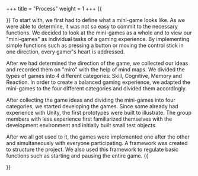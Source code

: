 +++
title = "Process"
weight = 1
+++
{{<section title="Process">}}
To start with, we first had to define what a mini-game looks like. As we were able to determine, it was not so easy to commit to the necessary functions. We decided to look at the mini-games as a whole and to view our "mini-games" as individual tasks of a gaming experience.
By implementing simple functions such as pressing a button or moving the control stick in one direction, every gamer's heart is addressed.

After we had determined the direction of the game, we collected our ideas and recorded them on "miro" with the help of mind maps. We divided the types of games into 4 different categories: Skill, Cognitive, Memory and Reaction.
In order to create a balanced gaming experience, we adapted the mini-games to the four different categories and divided them accordingly.

After collecting the game ideas and dividing the mini-games into four categories, we started developing the games.
Since some already had experience with Unity, the first prototypes were built to illustrate. The group members with less experience first familiarized themselves with the development environment and initially built small test objects.

After we all got used to it, the games were implemented one after the other and simultaneously with everyone participating. A framework was created to structure the project. We also used this framework to regulate basic functions such as starting and pausing the entire game.
{{</section>}}